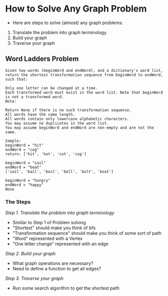 # How to Solve Any Graph Problem

* Here are steps to solve (almost) any graph problems:

1. Translate the problem into graph terminology
2. Build your graph
3. Traverse your graph


## Word Ladders Problem

```
Given two words (beginWord and endWord), and a dictionary's word list, return the shortest transformation sequence from beginWord to endWord, such that:

Only one letter can be changed at a time.
Each transformed word must exist in the word list. Note that beginWord is not a transformed word.
Note:

Return None if there is no such transformation sequence.
All words have the same length.
All words contain only lowercase alphabetic characters.
You may assume no duplicates in the word list.
You may assume beginWord and endWord are non-empty and are not the same.
```

```
Sample:
beginWord = "hit"
endWord = "cog"
return: ['hit', 'hot', 'cot', 'cog']

beginWord = "sail"
endWord = "boat"
['sail', 'bail', 'boil', 'boll', 'bolt', 'boat']

beginWord = "hungry"
endWord = "happy"
None
```

### The Steps

*Step 1. Translate the problem into graph terminology*
- Similar to Step 1 of Problem solving
- "Shortest" should make you think of bfs
- "Transformation sequence" should make you think of some sort of path
- "Word" represented with a Vertex
- "One letter change" represented with an edge

*Step 2. Build your graph*
- What graph operations are necessary?
- Need to define a function to get all edges?
    
*Step 3. Traverse your graph*
- Run some search algorithm to get the shortest path